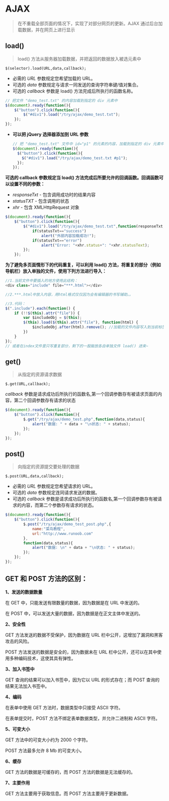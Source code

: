 # AJAX

> 在不重载全部页面的情况下，实现了对部分网页的更新。AJAX 通过后台加载数据，并在网页上进行显示

## load()

> load() 方法从服务器加载数据，并把返回的数据放入被选元素中

`$(selector).load(URL,data,callback);`

- 必需的 *URL* 参数规定您希望加载的 URL。
- 可选的 *data* 参数规定与请求一同发送的查询字符串键/值对集合。
- 可选的 *callback* 参数是 load() 方法完成后所执行的函数名称。

```javascript
// 把文件 "demo_test.txt" 的内容加载到指定的 div 元素中
$(document).ready(function(){
	$("button").click(function(){
		$("#div1").load("/try/ajax/demo_test.txt");
	});
});
```

* **可以把 jQuery 选择器添加到 URL 参数**

  ```javascript
  // 把 "demo_test.txt" 文件中 id="p1" 的元素的内容，加载到指定的 div 元素中
  $(document).ready(function(){
    $("button").click(function(){
      $("#div1").load("/try/ajax/demo_test.txt #p1");
    });
  });
  ```

**可选的 callback 参数规定当 load() 方法完成后所要允许的回调函数。回调函数可以设置不同的参数：**

- *responseTxt* - 包含调用成功时的结果内容
- *statusTXT* - 包含调用的状态
- *xhr* - 包含 XMLHttpRequest 对象

```javascript
$(document).ready(function(){
    $("button").click(function(){
        $("#div1").load("/try/ajax/demo_test.txt",function(responseTxt,statusTxt,xhr){
            if(statusTxt=="success")
                alert("外部内容加载成功!");
            if(statusTxt=="error")
                alert("Error: "+xhr.status+": "+xhr.statusText);
        });
    });
```

**为了避免多页面情形下的代码重复，可以利用 load() 方法，将重复的部分（例如导航栏）放入单独的文件，使用下列方法进行导入：**

```javascript
//1.当前文件中要插入的地方使用此结构：
<div class="include" file="***.html"></div>

//2.***.html中放入内容，用html格式仅仅因为会有编辑器的书写辅助。。

//3.代码：
$(".include").each(function() {
    if (!!$(this).attr("file")) {
        var $includeObj = $(this);
        $(this).load($(this).attr("file"), function(html) {
            $includeObj.after(html).remove(); //加载的文件内容写入到当前标签后面并移除当前标签
        })
    }
});
// 或者在index文件里只写重复部分，剩下的一股脑放各自单独文件 load() 进来~
```

## get()

> 从指定的资源请求数据

`$.get(URL,callback);`

*callback* 参数是请求成功后所执行的函数名,第一个回调参数存有被请求页面的内容，第二个回调参数存有请求的状态

```javascript
$(document).ready(function(){
    $("button").click(function(){
        $.get("/try/ajax/demo_test.php",function(data,status){
            alert("数据: " + data + "\n状态: " + status);
        });
    });
});
```

## post()

> 向指定的资源提交要处理的数据

`$.post(URL,data,callback);`

- 必需的 *URL* 参数规定您希望请求的 URL。
- 可选的 *data* 参数规定连同请求发送的数据。
- 可选的 *callback* 参数是请求成功后所执行的函数名,第一个回调参数存有被请求的内容，而第二个参数存有请求的状态。

```javascript
$(document).ready(function(){
	$("button").click(function(){
		$.post("/try/ajax/demo_test_post.php",{
			name:"菜鸟教程",
			url:"http://www.runoob.com"
		},
		function(data,status){
			alert("数据: \n" + data + "\n状态: " + status);
		});
	});
});
```

## **GET 和 POST 方法的区别**：

**1、发送的数据数量**

在 GET 中，只能发送有限数量的数据，因为数据是在 URL 中发送的。

在 POST 中，可以发送大量的数据，因为数据是在正文主体中发送的。

**2、安全性**

GET 方法发送的数据不受保护，因为数据在 URL 栏中公开，这增加了漏洞和黑客攻击的风险。

POST 方法发送的数据是安全的，因为数据未在 URL 栏中公开，还可以在其中使用多种编码技术，这使其具有弹性。

**3、加入书签中**

GET 查询的结果可以加入书签中，因为它以 URL 的形式存在；而 POST 查询的结果无法加入书签中。

**4、编码**

在表单中使用 GET 方法时，数据类型中只接受 ASCII 字符。

在表单提交时，POST 方法不绑定表单数据类型，并允许二进制和 ASCII 字符。

**5、可变大小**

GET 方法中的可变大小约为 2000 个字符。

POST 方法最多允许 8 Mb 的可变大小。

**6、缓存**

GET 方法的数据是可缓存的，而 POST 方法的数据是无法缓存的。

**7、主要作用**

GET 方法主要用于获取信息。而 POST 方法主要用于更新数据。